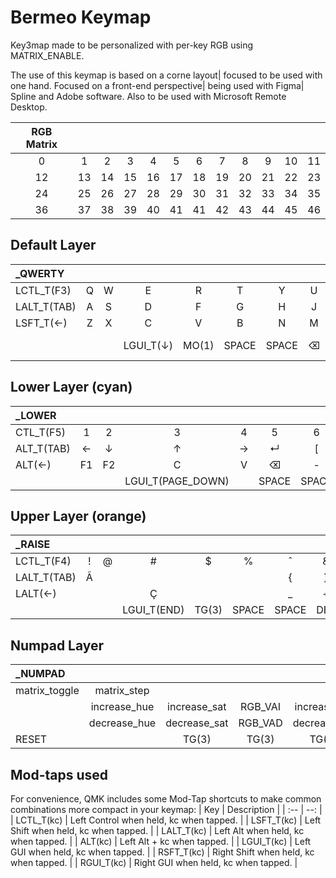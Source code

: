 # Bermeo Keymap

Key3map made to be personalized with per-key RGB using MATRIX_ENABLE.

The use of this keymap is based on a corne layout| focused to be used with one hand. Focused on a front-end perspective| being used with Figma| Spline and Adobe software. Also to be used with Microsoft Remote Desktop.

|RGB Matrix ||||||||||||
|:--:|:--:|:--:|:--:|:--:|:--:|:--:|:--:|:--:|:--:|:--:|:--:|
|  0 |  1 |  2 |  3 |  4 |  5 |  6 |  7 |  8 |  9 | 10 | 11 |
| 12 | 13 | 14 | 15 | 16 | 17 | 18 | 19 | 20 | 21 | 22 | 23 |
| 24 | 25 | 26 | 27 | 28 | 29 | 30 | 31 | 32 | 33 | 34 | 35 |
| 36 | 37 | 38 | 39 | 40 | 41 | 41 | 42 | 43 | 44 | 45 | 46 |

## Default Layer

|_QWERTY ||||||||||||
|:--|:--:|:--:|:--:|:--:|:--:|:--:|:--:|:--:|:--:|:--:|--:|
| LCTL_T(F3)      | Q | W | E | R | T | Y | U | I | O | P |      GRAVE      |
| LALT_T(TAB)     | A | S | D | F | G | H | J | K | L | ; |        ↵        |
| LSFT_T(&larr;)  | Z | X | C | V | B | N | M | , | . | / | RGUI_T(&rarr;)  |
| | | | LGUI_T(&darr;) | MO(1)| SPACE|SPACE | ⌫ | MO(2)| RSFT_T( &uarr;) |  |

## Lower Layer (cyan)

|_LOWER ||||||||||||
|:--|:--:|:--:|:--:|:--:|:--:|:--:|:--:|:--:|:--:|:--:|--:|
|CTL_T(F5) |  1 |   2 |   3 |  4 |    5 |   6 |   7 |   8 |   9 |   0 |   ESCAPE |
|ALT_T(TAB) | &larr; | &darr; |  &uarr; | &rarr; | ↵ | [ | ] | \ | ' | : |   ↵   |
|ALT(&larr;) |  F1 |   F2 |   C |  V |  ⌫ | - | = | < | > | ? | LALT(&rarr;)     |
| | | | LGUI_T(PAGE_DOWN)|  | SPACE|SPACE| LALT(⌫) | TG(3) | RSFT_T(PAGE_UP) |  |

## Upper Layer (orange)

|_RAISE ||||||||||||
|:--|:--:|:--:|:--:|:--:|:--:|:--:|:--:|:--:|:--:|:--:|--:|
LCTL_T(F4) |  ! | @ | # | $ | % | ˆ | & | *      | ( | ) |       ˜      |
LALT_T(TAB) | Ã |   |   |   |   | { | } | &#124; | " | : |       ↵      |
LALT(&larr;) |  |   | Ç |   |   | _ | + | <      | > | ? | LALT(&rarr;) |
|||| LGUI_T(END) | TG(3) | SPACE|SPACE | DEL || RSFT_T(HOME)|          |

## Numpad Layer

|_NUMPAD ||||||||||||
|:--|:--:|:--:|:--:|:--:|:--:|:--:|:--:|:--:|:--:|:--:|:--:|
| matrix_toggle | matrix_step  |         |    |    |    |    | 7 | 8 | 9 | * |   /   |
|| increase_hue | increase_sat | RGB_VAI | increase_val ||   | 4 | 5 | 6 | - |   ↵   |
|| decrease_hue | decrease_sat | RGB_VAD | decrease_val || . | 1 | 2 | 3 | + |       |
| RESET         ||  TG(3)  |     TG(3)|TG(3)    |  TG(3) | ⌫ | TG(3) | 0 |   |       |



## Mod-taps used

For convenience, QMK includes some Mod-Tap shortcuts to make common combinations more compact in your keymap:
| Key         |                             Description |
| :--         |                                     --: |
| LCTL_T(kc)  | Left Control when held, kc when tapped. |
| LSFT_T(kc)  | Left Shift when held, kc when tapped.   |
| LALT_T(kc)  | Left Alt when held, kc when tapped.     |
| ALT(kc)     | Left Alt + kc when tapped.              |
| LGUI_T(kc)  | Left GUI when held, kc when tapped.     |
| RSFT_T(kc)  | Right Shift when held, kc when tapped.  |
| RGUI_T(kc)  | Right GUI when held, kc when tapped.    |